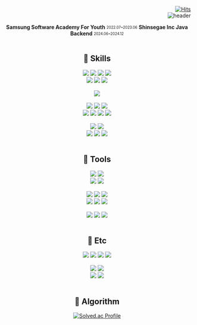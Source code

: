 <!--
**2kjin/2kjin** is a ✨ _special_ ✨ repository because its `README.md` (this file) appears on your GitHub profile.

Here are some ideas to get you started:

- 🔭 I’m currently working on ...
- 🌱 I’m currently learning ...
- 👯 I’m looking to collaborate on ...
- 🤔 I’m looking for help with ...
- 💬 Ask me about ...
- 📫 How to reach me: ...
- 😄 Pronouns: ...
- ⚡ Fun fact: ...
-->

<div>
 <div align=right>
  
 [![Hits](https://hits.seeyoufarm.com/api/count/incr/badge.svg?url=https%3A%2F%2Fgithub.com%2F2kjin&count_bg=%2332346C&title_bg=%236C71F1&icon=&icon_color=%23A23030&title=hits&edge_flat=false)](https://hits.seeyoufarm.com)
  <br/>
  ![header](https://capsule-render.vercel.app/api?type=slice&color=DB7093&height=180&text=KJin&fontSize=60&fontAlign=80&&fontAlignY=20&rotate=12&desc=Front%20End&fontColor=ffffff&descAlign=80&descAlignY=40&animation=twinkling)

  </div>
 
 <div align=center>
  
  <b>Samsung Software Academy For Youth</b> <sub><sup>2022.07~2023.06</sup></sub>
  <b>Shinsegae Inc Java Backend</b> <sub><sup>2024.06~2024.12</sup></sub>
<br/>
<br/>
  
  <h2> 🌱 Skills </h2>
  
  <img src="https://img.shields.io/badge/HTML5-E34F26?style=flat&logo=HTML5&logoColor=white"/>
  <img src="https://img.shields.io/badge/CSS-1572B6?style=flat&logo=CSS3&logoColor=white"/>
  <img src="https://img.shields.io/badge/Bootstrap-7952B3?style=flat&logo=Bootstrap&logoColor=white"/>
  <img src="https://img.shields.io/badge/mui-007FFF?style=flat&logo=mui&logoColor=white"/>
  <br/>

  <img src="https://img.shields.io/badge/JavaScript-F7DF1E?style=flat&logo=Javascript&logoColor=white"/>
  <img src="https://img.shields.io/badge/TypeScript-3178C6?style=flat&logo=TypeScript&logoColor=white"/>
  <img src="https://img.shields.io/badge/Three.js-000000?style=flat&logo=Three.js&logoColor=white"/>
  
  <br/>
  <br/>
  <img src="https://img.shields.io/badge/Java-007396?style=flat&logo=aiqfome&logoColor=white"/>
  
  <br/>
  <br/>
  <img src="https://img.shields.io/badge/Node.js-339933?style=flat&logo=Node.js&logoColor=white"/>
  <img src="https://img.shields.io/badge/Vue.js-4FC08D?style=flat&logo=Vue.js&logoColor=white"/>
  <img src="https://img.shields.io/badge/React-61DAFB?style=flat&logo=React&logoColor=white"/>
  <br/>

  <img src="https://img.shields.io/badge/Redux-764ABC?style=flat&logo=Redux&logoColor=white"/>
  <img src="https://img.shields.io/badge/Recoil-764ABC?style=flat&logo=Redux&logoColor=white"/>
  <img src="https://img.shields.io/badge/Axios-5A29E4?style=flat&logo=Axios&logoColor=white"/>
  <img src="https://img.shields.io/badge/Styled Component-DB7093?style=flat&logo=styled-components&logoColor=white"/>

  <br/>
  <br/>
  <img src="https://img.shields.io/badge/Flutter-02569B?style=flat&logo=Flutter&logoColor=white"/>
  <img src="https://img.shields.io/badge/Dart-0175C2?style=flat&logo=Dart&logoColor=white"/>
  <br/>

  <img src="https://img.shields.io/badge/Python-3776AB?style=flat&logo=Python&logoColor=white"/>
  <img src="https://img.shields.io/badge/Django-092E20?style=flat&logo=Django&logoColor=white"/>
  <img src="https://img.shields.io/badge/MySQL-4479A1?style=flat&logo=MySQL&logoColor=white"/>
  
  <br/>
  <br/>
  
  <h2> 🌱 Tools </h2>
  
  <img src="https://img.shields.io/badge/Visual Studio-5C2D91?style=flat&logo=Visual Studio&logoColor=white"/>
  <img src="https://img.shields.io/badge/Visual Studio Code-007ACC?style=flat&logo=Visual Studio Code&logoColor=white"/>
  <br/>
  
  <img src="https://img.shields.io/badge/Android Studio-3DDC84?style=flat&logo=Android Studio&logoColor=white"/>
  <img src="https://img.shields.io/badge/IntelliJ IDEA-000000?style=flat&logo=IntelliJ IDEA&logoColor=white"/>
  <br/>
  <br/>

  <img src="https://img.shields.io/badge/Git-F05032?style=flat&logo=Git&logoColor=white"/>
  <img src="https://img.shields.io/badge/GitHub-181717?style=flat&logo=GitHub&logoColor=white"/>
  <img src="https://img.shields.io/badge/GitLab-FCA121?style=flat&logo=GitLab&logoColor=white"/>
  <br/>
  
  <img src="https://img.shields.io/badge/Jira-0052CC?style=flat&logo=Jira&logoColor=white"/>
  <img src="https://img.shields.io/badge/Mattermost-0058CC?style=flat&logo=Mattermost&logoColor=white"/>
  <img src="https://img.shields.io/badge/Slack-4A154B?style=flat&logo=Slack&logoColor=white"/>
  <br/>
  <br/>

  <img src="https://img.shields.io/badge/Notion-000000?style=flat&logo=Notion&logoColor=white"/>
  <img src="https://img.shields.io/badge/Figma-F24E1E?style=flat&logo=Figma&logoColor=white"/>
  <img src="https://img.shields.io/badge/Postman-FF6C37?style=flat&logo=Postman&logoColor=white"/>
  <br/>
  <br/>
  
  
  <h2> 🌱 Etc </h2>
  
  <img src="https://img.shields.io/badge/blender-F5792A?style=flat&logo=blender&logoColor=white"/>
  <img src="https://img.shields.io/badge/Houdini-FF4713?style=flat&logo=Houdini&logoColor=white"/>
  <img src="https://img.shields.io/badge/Nuke-000000?style=flat&logo=Nuke&logoColor=white"/>
  <img src="https://img.shields.io/badge/Adobe-FF0000?style=flat&logo=Adobe&logoColor=white"/>
  <br/>
  <br/>
  <img src="https://img.shields.io/badge/Adobe Photoshop-31A8FF?style=flat&logo=Adobe Photoshop&logoColor=white"/>
  <img src="https://img.shields.io/badge/Adobe Illustrator-FF9A00?style=flat&logo=Adobe Illustrator&logoColor=white"/>
  <br/>

  <img src="https://img.shields.io/badge/Adobe Premiere Pro-9999FF?style=flat&logo=Adobe Premiere Pro&logoColor=white"/>
  <img src="https://img.shields.io/badge/Adobe After Effects-9999FF?style=flat&logo=Adobe After Effects&logoColor=white"/>



  <br/>
  <br/>

<!--   <h2> Languages </h2>
  
  ![Top Langs](https://github-readme-stats.vercel.app/api/top-langs/?username=2kjin&layout=compact&hide=jupyter%20notebook,java,c++)
  <br/> -->
  
  <h2> 🌱 Algorithm </h2>

  [![Solved.ac Profile](http://mazassumnida.wtf/api/v2/generate_badge?boj=kjin1202)](https://solved.ac/kjin1202/)
  <br/>
  

</div>
